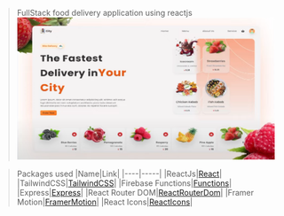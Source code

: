 > FullStack food delivery application using reactjs
> ![This is the project thumbnail](./Thumbnail.png)

> Packages used
> |Name|Link|
> |----|-----|
> |ReactJs|[React](https://reactjs.org/)|
> |TailwindCSS|[TailwindCSS](https://tailwindcss.com/)|
> |Firebase Functions|[Functions](https://firebase.google.com/docs/functions)|
> |Express|[Express](https://expressjs.com/)|
> |React Router DOM|[ReactRouterDom](https://reactrouter.com/en/main)|
> |Framer Motion|[FramerMotion](https://www.framer.com/motion/)|
> |React Icons|[ReactIcons](https://react-icons.github.io/react-icons/)|
